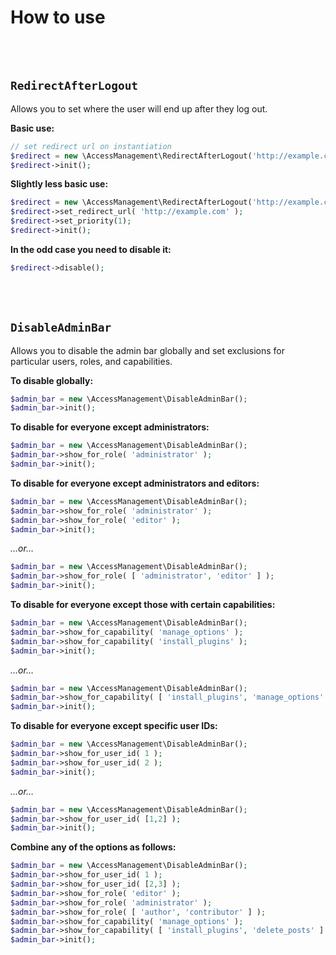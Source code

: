 # How to use

<br>
<br>

## `RedirectAfterLogout`

Allows you to set where the user will end up after they log out. 

**Basic use:**

```php
// set redirect url on instantiation
$redirect = new \AccessManagement\RedirectAfterLogout('http://example.com/');
$redirect->init();
```

**Slightly less basic use:**

```php
$redirect = new \AccessManagement\RedirectAfterLogout('http://example.com/');
$redirect->set_redirect_url( 'http://example.com' );
$redirect->set_priority(1);
$redirect->init();
```

**In the odd case you need to disable it:**

```php
$redirect->disable();
```

<br>
<br>

## `DisableAdminBar`

Allows you to disable the admin bar globally and set exclusions for particular users, roles, and capabilities. 

**To disable globally:**

```php
$admin_bar = new \AccessManagement\DisableAdminBar();
$admin_bar->init();
```

**To disable for everyone except administrators:**

```php
$admin_bar = new \AccessManagement\DisableAdminBar();
$admin_bar->show_for_role( 'administrator' );
$admin_bar->init();
```

**To disable for everyone except administrators and editors:**

```php
$admin_bar = new \AccessManagement\DisableAdminBar();
$admin_bar->show_for_role( 'administrator' );
$admin_bar->show_for_role( 'editor' );
$admin_bar->init();
```

_…or…_

```php
$admin_bar = new \AccessManagement\DisableAdminBar();
$admin_bar->show_for_role( [ 'administrator', 'editor' ] );
$admin_bar->init();
```

**To disable for everyone except those with certain capabilities:**

```php
$admin_bar = new \AccessManagement\DisableAdminBar();
$admin_bar->show_for_capability( 'manage_options' );
$admin_bar->show_for_capability( 'install_plugins' );
$admin_bar->init();
```

_…or…_

```php
$admin_bar = new \AccessManagement\DisableAdminBar();
$admin_bar->show_for_capability( [ 'install_plugins', 'manage_options' ] );
$admin_bar->init();
```

**To disable for everyone except specific user IDs:**

```php
$admin_bar = new \AccessManagement\DisableAdminBar();
$admin_bar->show_for_user_id( 1 );
$admin_bar->show_for_user_id( 2 );
$admin_bar->init();
```

_…or…_

```php
$admin_bar = new \AccessManagement\DisableAdminBar();
$admin_bar->show_for_user_id( [1,2] );
$admin_bar->init();
```

**Combine any of the options as follows:**

```php
$admin_bar = new \AccessManagement\DisableAdminBar();
$admin_bar->show_for_user_id( 1 );
$admin_bar->show_for_user_id( [2,3] );
$admin_bar->show_for_role( 'editor' );
$admin_bar->show_for_role( 'administrator' );
$admin_bar->show_for_role( [ 'author', 'contributor' ] );
$admin_bar->show_for_capability( 'manage_options' );
$admin_bar->show_for_capability( [ 'install_plugins', 'delete_posts' ] );
$admin_bar->init();
```